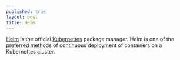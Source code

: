 ```yaml
---
published: true
layout: post
title: Helm
---
```

[Helm] is the official [Kubernettes] package manager. Helm is one of the preferred methods of continuous deployment of containers on a Kubernettes cluster.


[Helm]: https://helm.sh/
[Kubernettes]: https://kubernetes.io/
